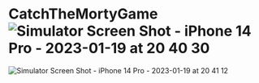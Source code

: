# CatchTheMortyGame![Simulator Screen Shot - iPhone 14 Pro - 2023-01-19 at 20 40 30](https://user-images.githubusercontent.com/101355515/213519849-ee5dea59-3c8d-49a6-8629-b7911eebf4c6.png)
![Simulator Screen Shot - iPhone 14 Pro - 2023-01-19 at 20 41 12](https://user-images.githubusercontent.com/101355515/213519879-6b067136-85d9-40f8-b670-2899ebf950b4.png)
